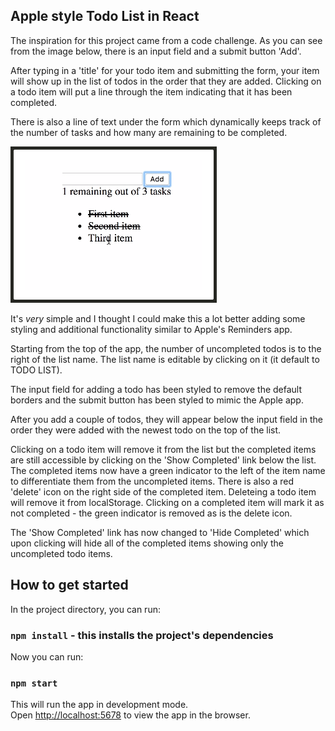 ## Apple style Todo List in React

The inspiration for this project came from a code challenge. As you can see from the image below, there is an input field and a submit button 'Add'.

After typing in a 'title' for your todo item and submitting the form, your item will show up in the list of todos in the order that they are added. Clicking on a todo item will put a line through the item indicating that it has been completed.

There is also a line of text under the form which dynamically keeps track of the number of tasks and how many are remaining to be completed.

![](images/sample.png)

It's *very* simple and I thought I could make this a lot better adding some styling and additional functionality similar to Apple's Reminders app.

Starting from the top of the app, the number of uncompleted todos is to the right of the list name. The list name is editable by clicking on it (it default to TODO LIST).

The input field for adding a todo has been styled to remove the default borders and the submit button has been styled to mimic the Apple app.

After you add a couple of todos, they will appear below the input field in the order they were added with the newest todo on the top of the list.

Clicking on a todo item will remove it from the list but the completed items are still accessible by clicking on the 'Show Completed' link below the list. The completed items now have a green indicator to the left of the item name to differentiate them from the uncompleted items. There is also a red 'delete' icon on the right side of the completed item. Deleteing a todo item will remove it from localStorage. Clicking on a completed item will mark it as not completed - the green indicator is removed as is the delete icon.

The 'Show Completed' link has now changed to 'Hide Completed' which upon clicking will hide all of the completed items showing only the uncompleted todo items.


## How to get started

In the project directory, you can run:

### `npm install` - this installs the project's dependencies

Now you can run:

### `npm start`

This will run the app in development mode.<br>
Open [http://localhost:5678](http://localhost:5678) to view the app in the browser.

